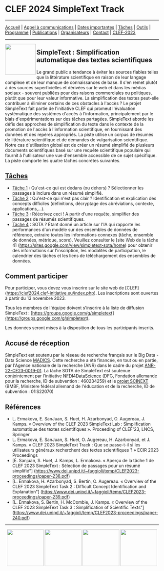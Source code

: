 # CLEF 2024 SimpleText Track

---

[Accueil](./) | [Appel à communications](./CFD.md) | [Dates importantes](./dates.md) | [Tâches](./taches.md)  | [Outils](./outils.md) | 
[Programme](./programme.md) | [Publications](./publications.md) | [Organisateurs](./organisateurs.md) | [Contact](./contact.md) | [CLEF-2023](https://simpletext-project.com/2023/clef/)


---

<img align="left" src="https://github.com/simpletext-madics/2021/blob/main/clef/simpletext-logo-blue.png?raw=true" width="100"/>  

## SimpleText : Simplification automatique des textes scientifiques

Le grand public a tendance à éviter les sources fiables telles que la littérature scientifique en raison de leur langage complexe et de leur manque de connaissances de base. Il s'en remet plutôt à des sources superficielles et dérivées sur le web et dans les médias sociaux - souvent publiées pour des raisons commerciales ou politiques, plutôt que pour leur valeur informative. La simplification des textes peut-elle contribuer à éliminer certains de ces obstacles à l'accès ? Le projet SimpleText fait partie de l'initiative CLEF qui promeut l'évaluation systématique des systèmes d'accès à l'information, principalement par le biais d'expérimentations sur des tâches partagées. SimpleText aborde les défis des approches de simplification du texte dans le contexte de la promotion de l'accès à l'information scientifique, en fournissant des données et des repères appropriés. La piste utilise un corpus de résumés de littérature scientifique et de demandes de vulgarisation scientifique. Notre cas d'utilisation global est de créer un résumé simplifié de plusieurs documents scientifiques basé sur une requête scientifique populaire qui fournit à l'utilisateur une vue d'ensemble accessible de ce sujet spécifique.
La piste comporte les quatre tâches concrètes suivantes.
 
## [Tâches](./taches)
- [Tâche 1](./taches) : Qu'est-ce qui est dedans (ou dehors) ? Sélectionner les passages à inclure dans un résumé simplifié.
- [Tâche 2](./taches) : Qu'est-ce qui n'est pas clair ? Identification et explication des concepts difficiles (définitions, décryptage des abréviations, contexte, applications,...).
- [Tâche 3](./taches) : Réécrivez ceci ! A partir d'une requête, simplifier des passages de résumés scientifiques.
- [Tâche 4](./taches) : SOTA ? Étant donné un article sur l'IA qui rapporte les performances d'un modèle sur des ensembles de données de référence, extraire toutes les informations connexes (tâche, ensemble de données, métrique, score). Veuillez consulter le [site Web de la tâche 4] (https://sites.google.com/view/simpletext-sota/home) pour obtenir des informations sur l'inscription, les modalités de participation, le calendrier des tâches et les liens de téléchargement des ensembles de données.

## Comment participer
Pour participer, vous devez vous inscrire sur le site web de [CLEF] (https://clef2024.clef-initiative.eu/index.php). Les inscriptions sont ouvertes à partir du 13 novembre 2023.

Tous les membres de l'équipe doivent s'inscrire à la liste de diffusion SimpleText :
[https://groups.google.com/g/simpletext](https://groups.google.com/g/simpletext). 

Les données seront mises à la disposition de tous les participants inscrits.

## Accusé de réception  

SimpleText est soutenu par le réseau de recherche français sur le Big Data - Data Science [MADICS](https://www.madics.fr/). Cette recherche a été financée, en tout ou en partie, par l'Agence nationale de la recherche (ANR) dans le cadre du projet [ANR-22-CE23-0019-01](https://anr.fr/Project-ANR-22-CE23-0019). La tâche SOTA de SimpleText est soutenue conjointement par l'initiative [NFDI4DataScience](https://www.nfdi4datascience.de/) (DFG, Fondation allemande pour la recherche, ID de subvention : 460234259) et le [projet SCINEXT](https://scinext-project.github.io/) (BMBF, Ministère fédéral allemand de l'éducation et de la recherche, ID de subvention : 01lS22070)

## Références  

- L. Ermakova, E. SanJuan, S. Huet, H. Azarbonyad, O. Augereau, J. Kamps. « Overview of the CLEF 2023 SimpleText Lab : Simplification automatique des textes scientifiques ». Proceeding of CLEF'23, LNCS, Springer
- L. Ermakova, E. SanJuan, S. Huet, O. Augereau, H. Azarbonyad, et J. Kamps. « CLEF 2023 SimpleText Track : Que se passe-t-il si les utilisateurs généraux recherchent des textes scientifiques ? » ECIR 2023 Proceedings
- [É. Sanjuan, S. Huet, J. Kamps, L. Ermakova. « Aperçu de la tâche 1 de CLEF 2023 SimpleText : Sélection de passages pour un résumé simplifié"] (https://www.dei.unipd.it/~faggioli/temp/CLEF2023-proceedings/paper-238.pdf)
- [L. Ermakova, H. Azarbonyad, S. Bertin, O. Augereau. « Overview of the CLEF 2023 SimpleText Task 2 : Difficult Concept Identification and Explanation"] (https://www.dei.unipd.it/~faggioli/temp/CLEF2023-proceedings/paper-239.pdf)
- [L. Ermakova, S. Bertin, H. McCombie, J. Kamps. « Overview of the CLEF 2023 SimpleText Task 3 : Simplification of Scientific Texts"] (https://www.dei.unipd.it/~faggioli/temp/CLEF2023-proceedings/paper-240.pdf)

---


<div align="center">
 <a href="https://anr.fr/Projet-ANR-22-CE23-0019"><img src="./en/img/ANR-logo-2021-complet.jpg" height="120"></a>
 <a href="https://www.madics.fr/actions/simpletext/"><img src="./en/img/Logo-CNRS-MaDICS.jpg" height="120"></a>
 <a href="https://www.clef-initiative.eu/"><img src="./en/img/clef-logo.png" height="120"></a>
 <a href="https://clef2024.clef-initiative.eu/"><img src="./en/img/clef2024.png" height="120"></a>
</div>
